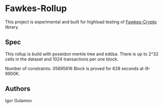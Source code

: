 # Fawkes-Rollup

This project is experimental and built for highload testing of [Fawkes-Crypto](https://github.com/zeropool-network/fawkes-crypto) library. 

## Spec

This rollup is build with poseidon merkle tree and eddsa. There is up to 2^32 cells in the dataset and 1024 transactions per one block.

Number of constraints: 35695616
Block is proved for 628 seconds at i9-9900K.


## Authors

Igor Gulamov